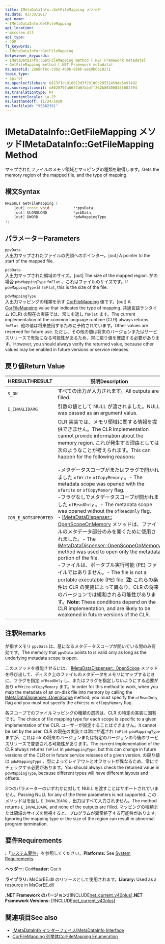 ```yaml
---
title: IMetaDataInfo::GetFileMapping メソッド
ms.date: 03/30/2017
api_name:
- IMetaDataInfo.GetFileMapping
api_location:
- mscoree.dll
api_type:
- COM
f1_keywords:
- IMetaDataInfo::GetFileMapping
helpviewer_keywords:
- IMetaDataInfo::GetFileMapping method [.NET Framework metadata]
- GetFileMapping method [.NET Framework metadata]
ms.assetid: 2868dfec-c992-4606-88bb-a8e0b6b18271
topic_type:
- apiref
ms.openlocfilehash: 8823f3cc016072d3f20100c29532459da5e97492
ms.sourcegitcommit: d8020797a6657d0fbbdff362b80300815f682f94
ms.translationtype: MT
ms.contentlocale: ja-JP
ms.lasthandoff: 11/24/2020
ms.locfileid: "95682391"
---
```

# <a name="imetadatainfogetfilemapping-method"></a><span data-ttu-id="f08d1-102">IMetaDataInfo::GetFileMapping メソッド</span><span class="sxs-lookup"><span data-stu-id="f08d1-102">IMetaDataInfo::GetFileMapping Method</span></span>

<span data-ttu-id="f08d1-103">マップされたファイルのメモリ領域とマッピングの種類を取得します。</span><span class="sxs-lookup"><span data-stu-id="f08d1-103">Gets the memory region of the mapped file, and the type of mapping.</span></span>  
  
## <a name="syntax"></a><span data-ttu-id="f08d1-104">構文</span><span class="sxs-lookup"><span data-stu-id="f08d1-104">Syntax</span></span>  
  
```cpp  
HRESULT GetFileMapping (  
    [out] const void           **ppvData,
    [out] ULONGLONG            *pcbData,
    [out] DWORD                *pdwMappingType  
);  
```  
  
## <a name="parameters"></a><span data-ttu-id="f08d1-105">パラメーター</span><span class="sxs-lookup"><span data-stu-id="f08d1-105">Parameters</span></span>  

 `ppvData`  
 <span data-ttu-id="f08d1-106">入出力マップされたファイルの先頭へのポインター。</span><span class="sxs-lookup"><span data-stu-id="f08d1-106">[out] A pointer to the start of the mapped file.</span></span>  
  
 `pcbData`  
 <span data-ttu-id="f08d1-107">入出力マップされた領域のサイズ。</span><span class="sxs-lookup"><span data-stu-id="f08d1-107">[out] The size of the mapped region.</span></span> <span data-ttu-id="f08d1-108">がの場合 `pdwMappingType` `fmFlat` 、これはファイルのサイズです。</span><span class="sxs-lookup"><span data-stu-id="f08d1-108">If `pdwMappingType` is `fmFlat`, this is the size of the file.</span></span>  
  
 `pdwMappingType`  
 <span data-ttu-id="f08d1-109">入出力マッピングの種類を示す [CorFileMapping](corfilemapping-enumeration.md) 値です。</span><span class="sxs-lookup"><span data-stu-id="f08d1-109">[out] A [CorFileMapping](corfilemapping-enumeration.md) value that indicates the type of mapping.</span></span> <span data-ttu-id="f08d1-110">共通言語ランタイム (CLR) の現在の実装では、常にを返し `fmFlat` ます。</span><span class="sxs-lookup"><span data-stu-id="f08d1-110">The current implementation of the common language runtime (CLR) always returns `fmFlat`.</span></span> <span data-ttu-id="f08d1-111">他の値は将来使用するために予約されています。</span><span class="sxs-lookup"><span data-stu-id="f08d1-111">Other values are reserved for future use.</span></span> <span data-ttu-id="f08d1-112">ただし、その他の値は将来のバージョンまたはサービスリリースで有効になる可能性があるため、常に戻り値を確認する必要があります。</span><span class="sxs-lookup"><span data-stu-id="f08d1-112">However, you should always verify the returned value, because other values may be enabled in future versions or service releases.</span></span>  
  
## <a name="return-value"></a><span data-ttu-id="f08d1-113">戻り値</span><span class="sxs-lookup"><span data-stu-id="f08d1-113">Return Value</span></span>  
  
|<span data-ttu-id="f08d1-114">HRESULT</span><span class="sxs-lookup"><span data-stu-id="f08d1-114">HRESULT</span></span>|<span data-ttu-id="f08d1-115">説明</span><span class="sxs-lookup"><span data-stu-id="f08d1-115">Description</span></span>|  
|-------------|-----------------|  
|`S_OK`|<span data-ttu-id="f08d1-116">すべての出力が入力されます。</span><span class="sxs-lookup"><span data-stu-id="f08d1-116">All outputs are filled.</span></span>|  
|`E_INVALIDARG`|<span data-ttu-id="f08d1-117">引数の値として NULL が渡されました。</span><span class="sxs-lookup"><span data-stu-id="f08d1-117">NULL was passed as an argument value.</span></span>|  
|`COR_E_NOTSUPPORTED`|<span data-ttu-id="f08d1-118">CLR 実装では、メモリ領域に関する情報を提供できません。</span><span class="sxs-lookup"><span data-stu-id="f08d1-118">The CLR implementation cannot provide information about the memory region.</span></span> <span data-ttu-id="f08d1-119">これが発生する理由としては次のようなことが考えられます。</span><span class="sxs-lookup"><span data-stu-id="f08d1-119">This can happen for the following reasons:</span></span><br /><br /> <span data-ttu-id="f08d1-120">-メタデータスコープがまたはフラグで開かれました `ofWrite` `ofCopyMemory` 。</span><span class="sxs-lookup"><span data-stu-id="f08d1-120">-   The metadata scope was opened with the `ofWrite` or `ofCopyMemory` flag.</span></span><br /><span data-ttu-id="f08d1-121">-フラグなしでメタデータスコープが開かれました `ofReadOnly` 。</span><span class="sxs-lookup"><span data-stu-id="f08d1-121">-   The metadata scope was opened without the `ofReadOnly` flag.</span></span><br /><span data-ttu-id="f08d1-122">- [IMetaDataDispenser:: OpenScopeOnMemory](imetadatadispenser-openscopeonmemory-method.md) メソッドは、ファイルのメタデータ部分のみを開くために使用されました。</span><span class="sxs-lookup"><span data-stu-id="f08d1-122">-   The [IMetaDataDispenser::OpenScopeOnMemory](imetadatadispenser-openscopeonmemory-method.md) method was used to open only the metadata portion of the file.</span></span><br /><span data-ttu-id="f08d1-123">-ファイルは、ポータブル実行可能 (PE) ファイルではありません。</span><span class="sxs-lookup"><span data-stu-id="f08d1-123">-   The file is not a portable executable (PE) file.</span></span> <span data-ttu-id="f08d1-124">**注:**  これらの条件は CLR の実装によって異なり、CLR の将来のバージョンでは緩和される可能性があります。</span><span class="sxs-lookup"><span data-stu-id="f08d1-124">**Note:**  These conditions depend on the CLR implementation, and are likely to be weakened in future versions of the CLR.</span></span>|  
  
## <a name="remarks"></a><span data-ttu-id="f08d1-125">注釈</span><span class="sxs-lookup"><span data-stu-id="f08d1-125">Remarks</span></span>  

 <span data-ttu-id="f08d1-126">が指すメモリ `ppvData` は、基になるメタデータスコープが開いている間のみ有効です。</span><span class="sxs-lookup"><span data-stu-id="f08d1-126">The memory that `ppvData` points to is valid only as long as the underlying metadata scope is open.</span></span>  
  
 <span data-ttu-id="f08d1-127">このメソッドを機能させるには、 [IMetaDataDispenser:: OpenScope](imetadatadispenser-openscope-method.md) メソッドを呼び出して、ディスク上のファイルのメタデータをメモリにマップするときに、フラグを指定 `ofReadOnly` し、またはフラグを指定しないようにする必要があり `ofWrite` `ofCopyMemory` ます。</span><span class="sxs-lookup"><span data-stu-id="f08d1-127">In order for this method to work, when you map the metadata of an on-disk file into memory by calling the [IMetaDataDispenser::OpenScope](imetadatadispenser-openscope-method.md) method, you must specify the `ofReadOnly` flag and you must not specify the `ofWrite` or `ofCopyMemory` flag.</span></span>  
  
 <span data-ttu-id="f08d1-128">各スコープでのファイルマッピングの種類の選択は、CLR の特定の実装に固有です。</span><span class="sxs-lookup"><span data-stu-id="f08d1-128">The choice of file mapping type for each scope is specific to a given implementation of the CLR.</span></span> <span data-ttu-id="f08d1-129">ユーザーが設定することはできません。</span><span class="sxs-lookup"><span data-stu-id="f08d1-129">It cannot be set by the user.</span></span> <span data-ttu-id="f08d1-130">CLR の現在の実装では常にが返され `fmFlat` `pdwMappingType` ますが、これは clr の将来のバージョンまたは特定のバージョンの今後のサービスリリースで変更される可能性があります。</span><span class="sxs-lookup"><span data-stu-id="f08d1-130">The current implementation of the CLR always returns `fmFlat` in `pdwMappingType`, but this can change in future versions of the CLR or in future service releases of a given version.</span></span> <span data-ttu-id="f08d1-131">の戻り値は `pdwMappingType` 、型によってレイアウトとオフセットが異なるため、常にでチェックする必要があります。</span><span class="sxs-lookup"><span data-stu-id="f08d1-131">You should always check the returned value in `pdwMappingType`, because different types will have different layouts and offsets.</span></span>  
  
 <span data-ttu-id="f08d1-132">3つのパラメーターのいずれかに対して NULL を渡すことはサポートされていません。</span><span class="sxs-lookup"><span data-stu-id="f08d1-132">Passing NULL for any of the three parameters is not supported.</span></span> <span data-ttu-id="f08d1-133">このメソッドはを返し `E_INVALIDARG` 、出力はすべて入力されません。</span><span class="sxs-lookup"><span data-stu-id="f08d1-133">The method returns `E_INVALIDARG`, and none of the outputs are filled.</span></span> <span data-ttu-id="f08d1-134">マッピングの種類または領域のサイズを無視すると、プログラムが異常終了する可能性があります。</span><span class="sxs-lookup"><span data-stu-id="f08d1-134">Ignoring the mapping type or the size of the region can result in abnormal program termination.</span></span>  
  
## <a name="requirements"></a><span data-ttu-id="f08d1-135">要件</span><span class="sxs-lookup"><span data-stu-id="f08d1-135">Requirements</span></span>  

 <span data-ttu-id="f08d1-136">**:**「[システム要件](../../get-started/system-requirements.md)」を参照してください。</span><span class="sxs-lookup"><span data-stu-id="f08d1-136">**Platforms:** See [System Requirements](../../get-started/system-requirements.md).</span></span>  
  
 <span data-ttu-id="f08d1-137">**ヘッダー:** Cor</span><span class="sxs-lookup"><span data-stu-id="f08d1-137">**Header:** Cor.h</span></span>  
  
 <span data-ttu-id="f08d1-138">**ライブラリ:** MsCorEE.dll のリソースとして使用されます。</span><span class="sxs-lookup"><span data-stu-id="f08d1-138">**Library:** Used as a resource in MsCorEE.dll</span></span>  
  
 <span data-ttu-id="f08d1-139">**.NET Framework のバージョン:**[!INCLUDE[net_current_v40plus](../../../../includes/net-current-v40plus-md.md)]</span><span class="sxs-lookup"><span data-stu-id="f08d1-139">**.NET Framework Versions:** [!INCLUDE[net_current_v40plus](../../../../includes/net-current-v40plus-md.md)]</span></span>  
  
## <a name="see-also"></a><span data-ttu-id="f08d1-140">関連項目</span><span class="sxs-lookup"><span data-stu-id="f08d1-140">See also</span></span>

- [<span data-ttu-id="f08d1-141">IMetaDataInfo インターフェイス</span><span class="sxs-lookup"><span data-stu-id="f08d1-141">IMetaDataInfo Interface</span></span>](imetadatainfo-interface.md)
- [<span data-ttu-id="f08d1-142">CorFileMapping 列挙体</span><span class="sxs-lookup"><span data-stu-id="f08d1-142">CorFileMapping Enumeration</span></span>](corfilemapping-enumeration.md)
